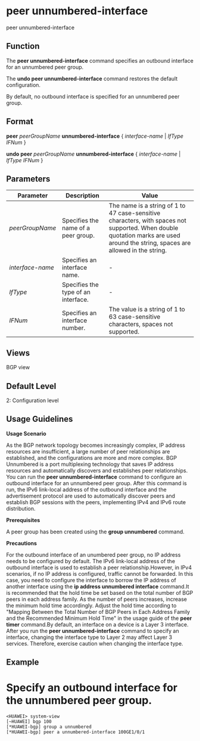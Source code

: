 peer unnumbered-interface
=========================

peer unnumbered-interface

Function
--------



The **peer unnumbered-interface** command specifies an outbound interface for an unnumbered peer group.

The **undo peer unnumbered-interface** command restores the default configuration.



By default, no outbound interface is specified for an unnumbered peer group.


Format
------

**peer** *peerGroupName* **unnumbered-interface** { *interface-name* | *IfType* *IFNum* }

**undo peer** *peerGroupName* **unnumbered-interface** { *interface-name* | *IfType* *IFNum* }


Parameters
----------

| Parameter | Description | Value |
| --- | --- | --- |
| *peerGroupName* | Specifies the name of a peer group. | The name is a string of 1 to 47 case-sensitive characters, with spaces not supported. When double quotation marks are used around the string, spaces are allowed in the string. |
| *interface-name* | Specifies an interface name. | - |
| *IfType* | Specifies the type of an interface. | - |
| *IFNum* | Specifies an interface number. | The value is a string of 1 to 63 case-sensitive characters, spaces not supported. |



Views
-----

BGP view


Default Level
-------------

2: Configuration level


Usage Guidelines
----------------

**Usage Scenario**



As the BGP network topology becomes increasingly complex, IP address resources are insufficient, a large number of peer relationships are established, and the configurations are more and more complex. BGP Unnumbered is a port multiplexing technology that saves IP address resources and automatically discovers and establishes peer relationships. You can run the **peer unnumbered-interface** command to configure an outbound interface for an unnumbered peer group. After this command is run, the IPv6 link-local address of the outbound interface and the advertisement protocol are used to automatically discover peers and establish BGP sessions with the peers, implementing IPv4 and IPv6 route distribution.



**Prerequisites**



A peer group has been created using the **group unnumbered** command.



**Precautions**



For the outbound interface of an unumbered peer group, no IP address needs to be configured by default. The IPv6 link-local address of the outbound interface is used to establish a peer relationship.However, in IPv4 scenarios, if no IP address is configured, traffic cannot be forwarded. In this case, you need to configure the interface to borrow the IP address of another interface using the **ip address unnumbered interface** command.It is recommended that the hold time be set based on the total number of BGP peers in each address family. As the number of peers increases, increase the minimum hold time accordingly. Adjust the hold time according to "Mapping Between the Total Number of BGP Peers in Each Address Family and the Recommended Minimum Hold Time" in the usage guide of the **peer timer** command.By default, an interface on a device is a Layer 3 interface. After you run the **peer unnumbered-interface** command to specify an interface, changing the interface type to Layer 2 may affect Layer 3 services. Therefore, exercise caution when changing the interface type.




Example
-------

# Specify an outbound interface for the unnumbered peer group.
```
<HUAWEI> system-view
[~HUAWEI] bgp 100
[*HUAWEI-bgp] group a unnumbered
[*HUAWEI-bgp] peer a unnumbered-interface 100GE1/0/1

```